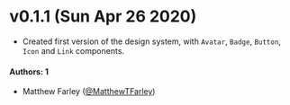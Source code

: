 # v0.1.1 (Sun Apr 26 2020)

- Created first version of the design system, with `Avatar`, `Badge`, `Button`, `Icon` and `Link` components.

#### Authors: 1

- Matthew Farley ([@MatthewTFarley](https://github.com/MatthewTFarley))
